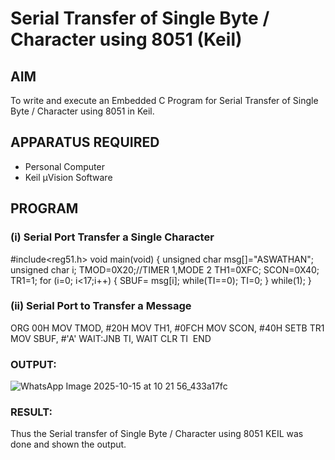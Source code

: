 
# Serial Transfer of Single Byte / Character using 8051 (Keil)

## AIM
To write and execute an Embedded C Program for Serial Transfer of Single Byte / Character using 8051 in Keil.

## APPARATUS REQUIRED
- Personal Computer  
- Keil µVision Software  

## PROGRAM

### (i) Serial Port Transfer a Single Character

#include<reg51.h>
void main(void)
{
unsigned char msg[]="ASWATHAN";
unsigned char i;
TMOD=0X20;//TIMER 1,MODE 2
TH1=0XFC;
SCON=0X40;
TR1=1;
for (i=0; i<17;i++)
{
SBUF= msg[i];
while(TI==0);
TI=0;
}
while(1);
}
### (ii) Serial Port to Transfer a Message

ORG 00H 
MOV TMOD, #20H 
MOV TH1, #0FCH 
MOV SCON, #40H 
SETB TR1 
MOV SBUF, #'A' 
WAIT:JNB TI, WAIT
CLR TI 
END
### OUTPUT:
![WhatsApp Image 2025-10-15 at 10 21 56_433a17fc](https://github.com/user-attachments/assets/8d4b71de-e22f-4747-a60e-90d15f8ee610)

### RESULT:
Thus the Serial transfer of Single Byte / Character using 8051 KEIL was done and shown the output.
